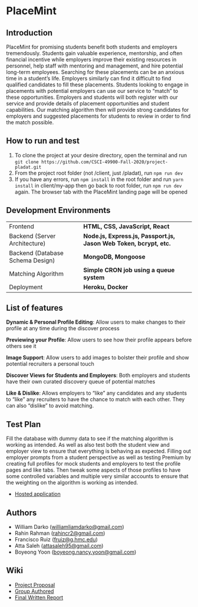 # PlaceMint

## Introduction
PlaceMint for promising students benefit both students and employers tremendously. Students gain valuable experience, mentorship, and often financial incentive while employers improve their existing resources in personnel, help staff with mentoring and management, and hire potential long-term employees. Searching for these placements can be an anxious time in a student’s life. Employers similarly can find it difficult to find qualified candidates to fill these placements. Students looking to engage in placements with potential employers can use our service to “match” to these opportunities. Employers and students will both register with our service and provide details of placement opportunities and student capabilities. Our matching algorithm then will provide strong candidates for employers and suggested placements for students to review in order to find the match possible.


## How to run and test
1. To clone the project at your desire directory, open the terminal and run `git clone https://github.com/CSCI-49900-Fall-2020/project-pladat.git`
2. From the project root folder (not /client, just /pladat), run `npm run dev`
3. If you have any errors, run `npm install` in the root folder and run `yarn install` in client/my-app then go back to root folder, run `npm run dev` again. The browser tab with the PlaceMint landing page will be opened


## Development Environments
|  |  |
|------|------|
| Frontend | __HTML, CSS, JavaScript, React__ |
| Backend (Server Architecture) | __Node.js, Express.js, Passport.js, Jason Web Token, bcrypt, etc.__ |
| Backend (Database Schema Design) | __MongoDB, Mongoose__ |
| Matching Algorithm | __Simple CRON job using a queue system__ |
| Deployment | __Heroku, Docker__ |


## List of features
__Dynamic & Personal Profile Editing__:
Allow users to make changes to their profile at any time during the discover process 

__Previewing your Profile__:
Allow users to see how their profile appears before others see it

__Image Support__:
Allow users to add images to bolster their profile and show potential recruiters a personal touch

__Discover Views for Students and Employers__:
Both employers and students have their own curated discovery queue of potential matches

__Like & Dislike__:
Allows employers to “like” any candidates and any students to “like” any recruiters to have the chance to match with each other. They can also “dislike” to avoid matching.





## Test Plan
Fill the database with dummy data to see if the matching algorithm is working as intended. As well as also test both the student view and employer view to ensure that everything is behaving as expected. Filling out employer prompts from a student perspective as well as testing Premium by creating full profiles for mock students and employers to test the profile pages and like tabs. Then tweak some aspects of those profiles to have some controlled variables and multiple very similar accounts to ensure that the weighting on the algorithm is working as intended.

* [Hosted application](mighty-fjord-37266.herokuapp.com)

## Authors
* William Darko (williamliamdarko@gmail.com)
* Rahin Rahman (rahincr2@gmail.com)
* Francisco Ruiz (fruiz@g.hmc.edu)
* Atta Saleh (attasaleh95@gmail.com)
* Boyeong Yoon (boyeong.nancy.yoon@gmail.com)


## Wiki
* [Project Proposal](https://github.com/CSCI-49900-Fall-2020/project-pladat/wiki/Project-Proposal)
* [Group Authored](https://github.com/CSCI-49900-Fall-2020/project-pladat/wiki/Group-Authored)
* [Final Written Report](https://github.com/CSCI-49900-Fall-2020/project-pladat/wiki/Final-Written-Report)
